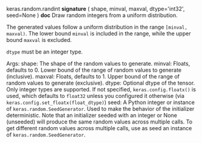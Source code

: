 keras.random.randint
__signature__
(
  shape,
  minval,
  maxval,
  dtype='int32',
  seed=None
)
__doc__
Draw random integers from a uniform distribution.

The generated values follow a uniform distribution in the range
`[minval, maxval)`. The lower bound `minval` is included in the range,
while the upper bound `maxval` is excluded.

`dtype` must be an integer type.

Args:
    shape: The shape of the random values to generate.
    minval: Floats, defaults to 0. Lower bound of the range of
        random values to generate (inclusive).
    maxval: Floats, defaults to 1. Upper bound of the range of
        random values to generate (exclusive).
    dtype: Optional dtype of the tensor. Only integer types are
        supported. If not specified, `keras.config.floatx()` is used,
        which defaults to `float32` unless you configured it otherwise (via
        `keras.config.set_floatx(float_dtype)`)
    seed: A Python integer or instance of
        `keras.random.SeedGenerator`.
        Used to make the behavior of the initializer
        deterministic. Note that an initializer seeded with an integer
        or None (unseeded) will produce the same random values
        across multiple calls. To get different random values
        across multiple calls, use as seed an instance
        of `keras.random.SeedGenerator`.
